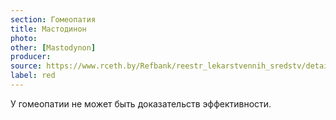 ```yaml
---
section: Гомеопатия
title: Мастодинон
photo: 
other: [Mastodynon]
producer: 
source: https://www.rceth.by/Refbank/reestr_lekarstvennih_sredstv/details/2377_97_02_07_12_17
label: red
---
```


У гомеопатии не может быть доказательств эффективности.
